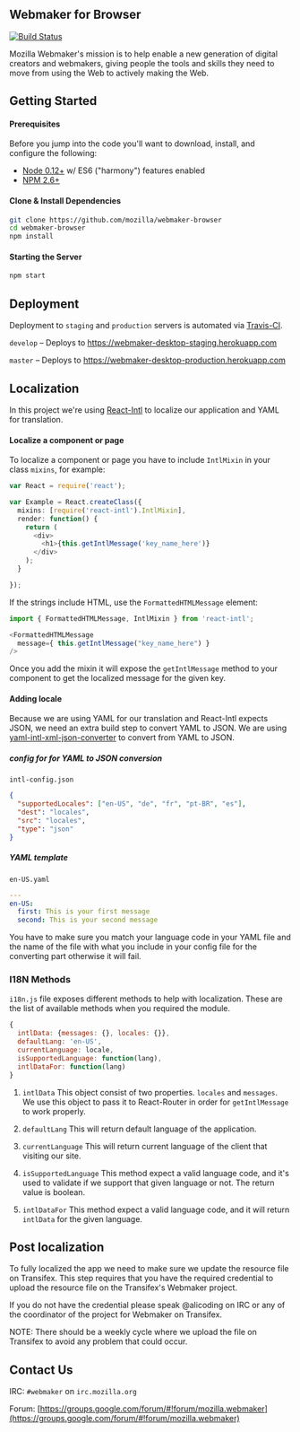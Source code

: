 ## Webmaker for Browser
 
[![Build Status](https://travis-ci.org/mozilla/webmaker-browser.svg)](https://travis-ci.org/mozilla/webmaker-browser)

Mozilla Webmaker's mission is to help enable a new generation of digital creators and webmakers, giving people the tools and skills they need to move from using the Web to actively making the Web.

## Getting Started

#### Prerequisites
Before you jump into the code you'll want to download, install, and configure the following:

- [Node 0.12+](https://nodejs.org/) w/ ES6 ("harmony") features enabled
- [NPM 2.6+](https://www.npmjs.com/)

#### Clone & Install Dependencies
```bash
git clone https://github.com/mozilla/webmaker-browser
cd webmaker-browser
npm install
```

#### Starting the Server
```bash
npm start
```

## Deployment
Deployment to `staging` and `production` servers is automated via [Travis-CI](https://travis-ci.org/).

`develop` – Deploys to https://webmaker-desktop-staging.herokuapp.com

`master` – Deploys to https://webmaker-desktop-production.herokuapp.com

## Localization

In this project we're using [React-Intl](https://github.com/yahoo/react-intl) to localize our application and YAML for translation.

#### Localize a component or page

To localize a component or page you have to include `IntlMixin` in your class `mixins`, for example:

``` typescript
var React = require('react');

var Example = React.createClass({
  mixins: [require('react-intl').IntlMixin],
  render: function() {
    return (
      <div>
        <h1>{this.getIntlMessage('key_name_here')}
      </div>
    );
  }

});
```

If the strings include HTML, use the `FormattedHTMLMessage` element:

``` typescript
import { FormattedHTMLMessage, IntlMixin } from 'react-intl';

<FormattedHTMLMessage
  message={ this.getIntlMessage("key_name_here") }
/>
```

Once you add the mixin it will expose the `getIntlMessage` method to your component to get the localized message for the given key.

#### Adding locale
Because we are using YAML for our translation and React-Intl expects JSON, we need an extra build step to convert YAML to JSON.
We are using [yaml-intl-xml-json-converter](https://www.npmjs.com/package/yaml-intl-xml-json-converter) to convert from YAML to JSON.

##### config for for YAML to JSON conversion

`intl-config.json`
``` json
{
  "supportedLocales": ["en-US", "de", "fr", "pt-BR", "es"],
  "dest": "locales",
  "src": "locales",
  "type": "json"
}
```

##### YAML template

`en-US.yaml`
``` yaml
---
en-US:
  first: This is your first message
  second: This is your second message
```

You have to make sure you match your language code in your YAML file and the name of the file with what you include in your config file for the converting part otherwise it will fail.

### I18N Methods

`i18n.js` file exposes different methods to help with localization. These are the list of available methods when you required the module.

``` js
{
  intlData: {messages: {}, locales: {}},
  defaultLang: 'en-US',
  currentLanguage: locale,
  isSupportedLanguage: function(lang),
  intlDataFor: function(lang)
}
```

1. `intlData`
  This object consist of two properties. `locales` and `messages`. We use this object to pass it to React-Router in order for `getIntlMessage` to work properly.

2. `defaultLang`
  This will return default language of the application.

3. `currentLanguage`
  This will return current language of the client that visiting our site.

4. `isSupportedLanguage`
  This method expect a valid language code, and it's used to validate if we support that given language or not.
  The return value is boolean.

5. `intlDataFor`
  This method expect a valid language code, and it will return `intlData` for the given language.

## Post localization

To fully localized the app we need to make sure we update the resource file on Transifex.
This step requires that you have the required credential to upload the resource file on the Transifex's Webmaker project.

If you do not have the credential please speak @alicoding on IRC or any of the coordinator of the project for Webmaker on Transifex.

NOTE: There should be a weekly cycle where we upload the file on Transifex to avoid any problem that could occur.

## Contact Us
IRC: `#webmaker` on `irc.mozilla.org`

Forum: [https://groups.google.com/forum/#!forum/mozilla.webmaker](https://groups.google.com/forum/#!forum/mozilla.webmaker)
